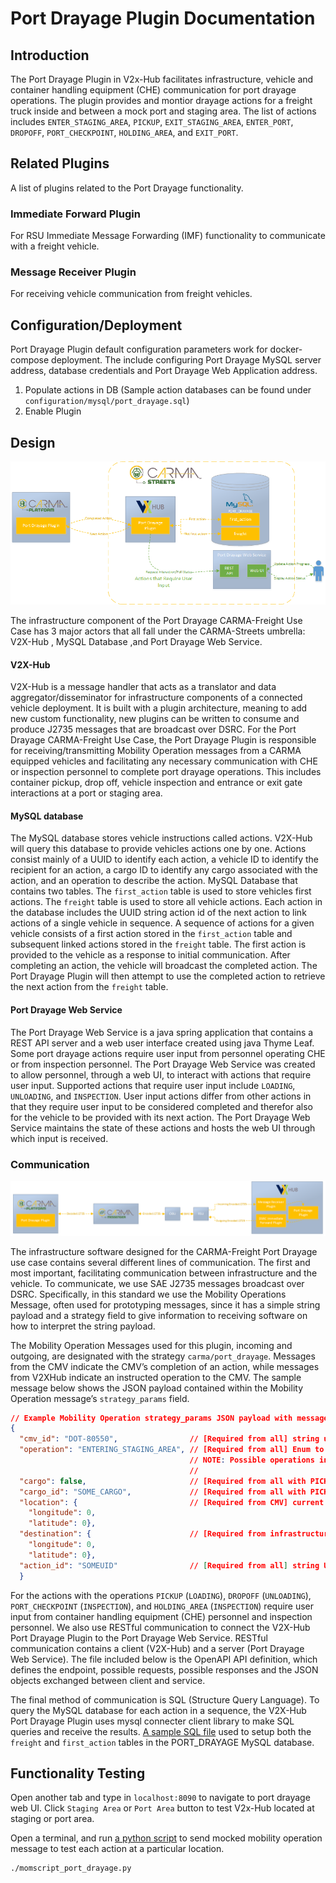 # Port Drayage Plugin Documentation

## Introduction

The Port Drayage Plugin in V2x-Hub facilitates infrastructure, vehicle and container handling equipment (CHE) communication for port drayage operations. The plugin provides and montior drayage actions for a freight truck inside and between a mock port and staging area. The list of actions includes `ENTER_STAGING_AREA`, `PICKUP`, `EXIT_STAGING_AREA`, `ENTER_PORT`, `DROPOFF`, `PORT_CHECKPOINT`, `HOLDING_AREA`, and `EXIT_PORT`.

## Related Plugins

A list of plugins related to the Port Drayage functionality.

### Immediate Forward Plugin

For RSU Immediate Message Forwarding (IMF) functionality to communicate with a freight vehicle.

### Message Receiver Plugin

For receiving vehicle communication from freight vehicles.

## Configuration/Deployment

Port Drayage Plugin default configuration parameters work for docker-compose deployment. The include configuring Port Drayage MySQL server address, database credentials and Port Drayage Web Application address. 

1) Populate actions in DB (Sample action databases can be found under `configuration/mysql/port_drayage.sql`)
2) Enable Plugin

## Design

![Alt text](docs/design_diagram.png)

The infrastructure component of the Port Drayage CARMA-Freight Use Case has 3 major actors that all fall under the CARMA-Streets umbrella: V2X-Hub , MySQL Database ,and Port Drayage Web Service.
#### V2X-Hub
V2X-Hub is a message handler that acts as a translator and data aggregator/disseminator for infrastructure components of a connected vehicle deployment.  It is built with a plugin architecture, meaning to add new custom functionality, new plugins can be written to consume and produce J2735 messages that are broadcast over DSRC. For the Port Drayage CARMA-Freight Use Case, the Port Drayage Plugin is responsible for receiving/transmitting Mobility Operation messages from a CARMA equipped vehicles and facilitating any necessary communication with CHE or inspection personnel to complete port drayage operations. This includes container pickup, drop off, vehicle inspection and entrance or exit gate interactions at a port or staging area.

#### MySQL database
The MySQL database stores vehicle instructions called actions. V2X-Hub will query this database to provide vehicles actions one by one. Actions consist mainly of a UUID to identify each action, a vehicle ID to identify the recipient for an action, a cargo ID to identify any cargo associated with the action, and an operation to describe the action.   MySQL Database that contains two tables. The `first_action` table is used to store vehicles first actions. The `freight` table is used to store all vehicle actions. Each action in the database includes the UUID string action id of the next action to link actions of a single vehicle in sequence. A sequence of actions for a given vehicle consists of a first action stored in the `first_action` table and subsequent linked actions stored in the `freight` table. The first action is provided to the vehicle as a response to initial communication. After completing an action, the vehicle will broadcast the completed action. The Port Drayage Plugin will then attempt to use the completed action to retrieve the next action from the `freight` table.

#### Port Drayage Web Service
The Port Drayage Web Service is a java spring application that contains a REST API server and a web user interface created using java Thyme Leaf. Some port drayage actions require user input from personnel operating CHE or from inspection personnel.  The Port Drayage Web Service was created to allow personnel, through a web UI, to interact with actions that require user input. Supported actions that require user input include `LOADING`, `UNLOADING`, and  `INSPECTION`. User input actions differ from other actions in that they require user input to be considered completed and therefor also for the vehicle to be provided with its next action. The  Port Drayage Web Service maintains the state of these actions and hosts the web UI through which input is received.

### Communication
![Alt text](docs/communication_diagram.png)

The infrastructure software designed for the CARMA-Freight Port Drayage use case contains several different lines of communication. The first and most important, facilitating communication between infrastructure and the vehicle. To communicate, we use SAE J2735 messages broadcast over DSRC. Specifically, in this standard we use the Mobility Operations Message, often used for prototyping messages, since it has a simple string payload and a strategy field to give information to receiving software on how to interpret the string payload.

The Mobility Operation Messages used for this plugin, incoming and outgoing, are designated with the strategy `carma/port_drayage`. Messages from the CMV indicate the CMV’s completion of an action, while messages from V2XHub indicate an instructed operation to the CMV.  The sample message below shows the JSON payload contained within the Mobility Operation message’s `strategy_params` field.

```json
// Example Mobility Operation strategy_params JSON payload with message's strategy set to "carma/port_drayage":
{
  "cmv_id": "DOT-80550",                // [Required from all] string unique identifier for CMV 
  "operation": "ENTERING_STAGING_AREA", // [Required from all] Enum to indicate the type of action
                                        // NOTE: Possible operations include: PICKUP, DROPOFF, PORT_CHECKPOINT, HOLDING_AREA, 
                                        //                                    ENTER_STAGING_AREA, EXIT_STAGING_AREA, ENTER_PORT, EXIT_PORT
  "cargo": false,                       // [Required from all with PICKUP/DROPOFF operation] boolean flag to indicate whether the CMV is loaded with cargo
  "cargo_id": "SOME_CARGO",             // [Required from all with PICKUP/DROPOFF operation] string unique identifier for cargo
  "location": {                         // [Required from CMV] current location of the CMV
    "longitude": 0, 
    "latitude": 0}, 
  "destination": {                      // [Required from infrastructure] optional destination for CMV
    "longitude": 0,
    "latitude": 0},
  "action_id": "SOMEUID"                // [Required from all] string UUID to identify action
  }

```

For the actions with the operations `PICKUP` (`LOADING`), `DROPOFF` (`UNLOADING`), `PORT_CHECKPOINT` (`INSPECTION`), and  `HOLDING_AREA` (`INSPECTION`) require user input from container handling equipment (CHE) personnel and inspection personnel. We also use RESTful communication to connect the V2X-Hub Port Drayage Plugin to the Port Drayage Web Service. RESTful communication contains a client (V2X-Hub) and a server (Port Drayage Web Service). The file included below is the OpenAPI API definition, which defines the endpoint, possible requests, possible responses and the JSON objects exchanged between client and service.

The final method of communication is SQL (Structure Query Language). To query the MySQL database for each action in a sequence, the V2X-Hub Port Drayage Plugin uses mysql connecter client library to make SQL queries and receive the results. [A sample SQL file](../../../configuration/mysql/port_drayage.sql) used to setup both the `freight` and `first_action` tables in the PORT_DRAYAGE MySQL database.


## Functionality Testing

Open another tab and type in `localhost:8090` to navigate to port drayage web UI. Click `Staging Area` or `Port Area` button to test V2x-Hub located at staging or port area.

Open a terminal, and run [a python script](../../../configuration/mysql/suntrax/momscript_port_drayage.py) to send mocked mobility operation message to test each action at a particular location.
```
./momscript_port_drayage.py
```


